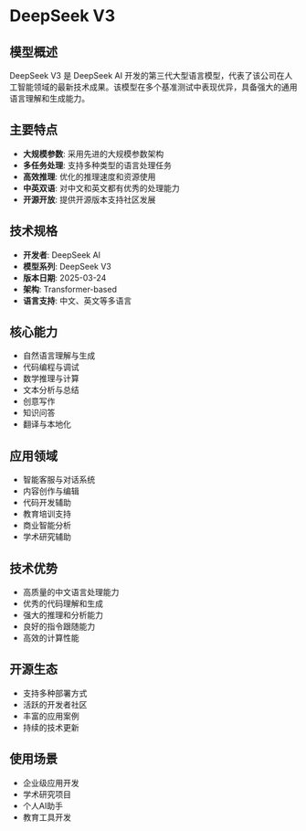 # DeepSeek V3

## 模型概述
DeepSeek V3 是 DeepSeek AI 开发的第三代大型语言模型，代表了该公司在人工智能领域的最新技术成果。该模型在多个基准测试中表现优异，具备强大的通用语言理解和生成能力。

## 主要特点
- **大规模参数**: 采用先进的大规模参数架构
- **多任务处理**: 支持多种类型的语言处理任务
- **高效推理**: 优化的推理速度和资源使用
- **中英双语**: 对中文和英文都有优秀的处理能力
- **开源开放**: 提供开源版本支持社区发展

## 技术规格
- **开发者**: DeepSeek AI
- **模型系列**: DeepSeek V3
- **版本日期**: 2025-03-24
- **架构**: Transformer-based
- **语言支持**: 中文、英文等多语言

## 核心能力
- 自然语言理解与生成
- 代码编程与调试
- 数学推理与计算
- 文本分析与总结
- 创意写作
- 知识问答
- 翻译与本地化

## 应用领域
- 智能客服与对话系统
- 内容创作与编辑
- 代码开发辅助
- 教育培训支持
- 商业智能分析
- 学术研究辅助

## 技术优势
- 高质量的中文语言处理能力
- 优秀的代码理解和生成
- 强大的推理和分析能力
- 良好的指令跟随能力
- 高效的计算性能

## 开源生态
- 支持多种部署方式
- 活跃的开发者社区
- 丰富的应用案例
- 持续的技术更新

## 使用场景
- 企业级应用开发
- 学术研究项目
- 个人AI助手
- 教育工具开发 